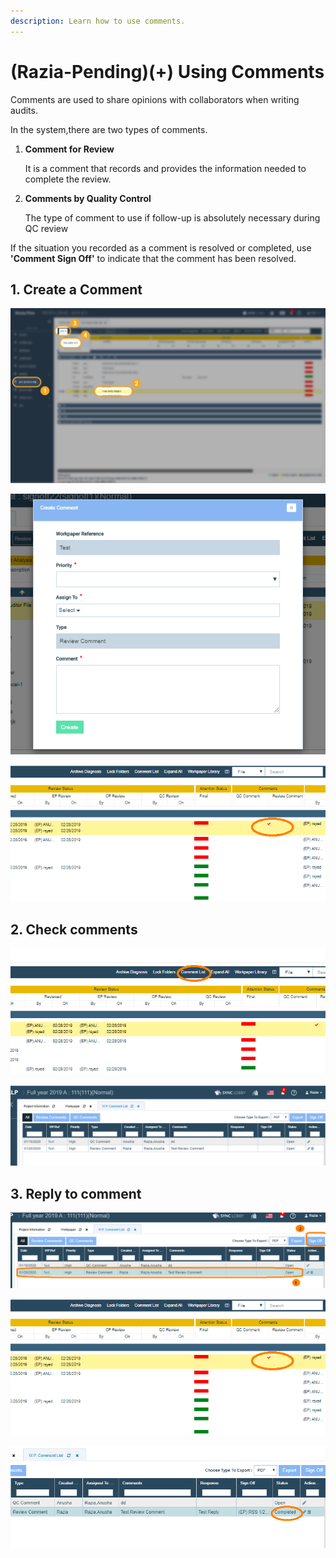```yaml
---
description: Learn how to use comments.
---
```


# \(Razia-Pending\)\(+\) Using Comments

Comments are used to share opinions with collaborators when writing audits.

In the system,there are two types of comments.

1. **Comment for Review**

   It is a comment that records and provides the information needed to complete the review.

2. **Comments by Quality Control**

   The type of comment to use if follow-up is absolutely necessary during QC review

If the situation you recorded as a comment is resolved or completed, use **'Comment Sign Off'** to indicate that the comment has been resolved.

## 1. Create a Comment

![Project Menu-&amp;gt;WorkPaper File-&amp;gt;Select File-&amp;gt;Select &quot;Add Review Comment&quot; from Create dropdown or Right click on Auditor file](../../../.gitbook/assets/3+-comment_1.jpg)

![Enter the information and click on Create](../../../.gitbook/assets/image%20%285%29.png)

![The red color tick mark indicates the file has open review comments](../../../.gitbook/assets/image%20%288%29.png)

## 2. Check comments

![Project Menu-&amp;gt;WorkPaper File-&amp;gt;click on Comment List](../../../.gitbook/assets/image%20%284%29.png)

![List of Comments](../../../.gitbook/assets/image%20%281%29.png)

## 3. Reply to comment

![Select a comment and tap Sign Off in the upper right corner of the screen.](../../../.gitbook/assets/image%20%289%29.png)

![ After writing your answer, Click Sign Off at the bottom.](../../../.gitbook/assets/image%20%286%29.png)

![Notice that the reply is registered in the comment and the status has changed to &apos;Completed&apos;.](../../../.gitbook/assets/image%20%2813%29.png)

